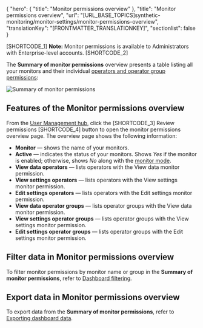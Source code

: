 {
  "hero": {
    "title": "Monitor permissions overview"
  },
  "title": "Monitor permissions overview",
  "url": "[URL_BASE_TOPICS]synthetic-monitoring/monitor-settings/monitor-permissions-overview",
  "translationKey": "[FRONTMATTER_TRANSLATIONKEY]",
  "sectionlist": false
}

[SHORTCODE_1] **Note:** Monitor permissions is available to Administrators with Enterprise-level accounts. [SHORTCODE_2]

The **Summary of monitor permissions** overview presents a table listing all your monitors and their individual [operators and operator group permissions]([LINK_URL_1]):

![Summary of monitor permissions]([LINK_URL_2])

## Features of the Monitor permissions overview

From the [User Management hub]([LINK_URL_3]), click the [SHORTCODE_3] Review permissions [SHORTCODE_4] button
to open the monitor permissions overview page. The overview page shows the following information:

- **Monitor** — shows the name of your monitors.
- **Active** — indicates the status of your monitors. Shows *Yes* if the monitor is enabled; otherwise, shows *No* along with the [monitor mode]([LINK_URL_4]).
- **View data operators** — lists operators with the View data monitor permission.
- **View settings operators** — lists operators with the View settings monitor permission.
- **Edit settings operators** — lists operators with the Edit settings monitor permission.
- **View data operator groups** — lists operator groups with the View data monitor permission.
- **View settings operator groups** — lists operator groups with the View settings monitor permission.
- **Edit settings operator groups** — lists operator groups with the Edit settings monitor permission.

## Filter data in Monitor permissions overview

To filter monitor permissions by monitor name or group in the **Summary of monitor permissions**, refer to [Dashboard filtering]([LINK_URL_5]).

## Export data in Monitor permissions overview

To export data from the **Summary of monitor permissions**, refer to [Exporting dashboard data]([LINK_URL_6]).